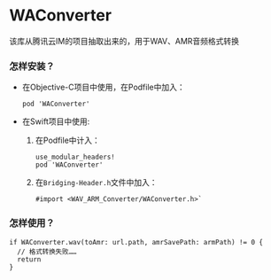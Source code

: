 # WAConverter
该库从腾讯云IM的项目抽取出来的，用于WAV、AMR音频格式转换

### 怎样安装？

* 在Objective-C项目中使用，在Podfile中加入：

  `pod 'WAConverter'`
  
 * 在Swift项目中使用:
   1. 在Podfile中计入：
  
      ```
      use_modular_headers!
      pod 'WAConverter'
      ```
    2. 在`Bridging-Header.h`文件中加入：
    
       ```
       #import <WAV_ARM_Converter/WAConverter.h>`
       ``` 
       
### 怎样使用？

```
if WAConverter.wav(toAmr: url.path, amrSavePath: armPath) != 0 {
  // 格式转换失败……
  return
}
```
